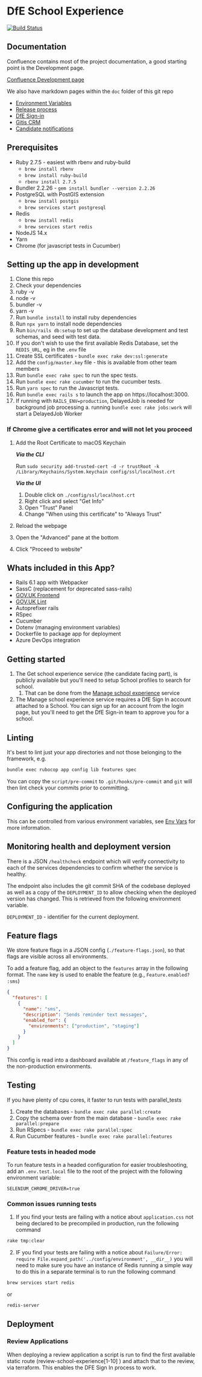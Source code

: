 # DfE School Experience

[![Build Status](https://dfe-ssp.visualstudio.com/School-Experience/_apis/build/status/School-Experience-CI?branchName=master)](https://dfe-ssp.visualstudio.com/School-Experience/_build/latest?definitionId=33&branchName=master)

## Documentation

Confluence contains most of the project documentation, a good starting point is
the Development page.

[Confluence Development page](https://dfedigital.atlassian.net/wiki/spaces/SE/pages/945618970/Development)

We also have markdown pages within the `doc` folder of this git repo

- [Environment Variables](doc/env-vars.md)
- [Release process](doc/release-process.md)
- [DfE Sign-in](doc/dfe-sigin.md)
- [Gitis CRM](doc/gitis-crm.md)
- [Candidate notifications](doc/candidate-notifications.md)

## Prerequisites

- Ruby 2.7.5 - easiest with rbenv and ruby-build
  - `brew install rbenv`
  - `brew install ruby-build`
  - `rbenv install 2.7.5`
- Bundler 2.2.26 - `gem install bundler --version 2.2.26`
- PostgreSQL with PostGIS extension
  - `brew install postgis`
  - `brew services start postgresql`
- Redis
  - `brew install redis`
  - `brew services start redis`
- NodeJS 14.x
- Yarn
- Chrome (for javascript tests in Cucumber)

## Setting up the app in development

1. Clone this repo
2. Check your dependencies
  1. ruby -v
  2. node -v
  3. bundler -v
  4. yarn -v
2. Run `bundle install` to install ruby dependencies
3. Run `npx yarn` to install node dependencies
4. Run `bin/rails db:setup` to set up the database development and test schemas, and seed with test data.
5. If you don't wish to use the first available Redis Database, set the `REDIS_URL`, eg in the `.env` file
6. Create SSL certificates - `bundle exec rake dev:ssl:generate`
7. Add the `config/master.key` file - this is available from other team members
8. Run `bundle exec rake spec` to run the spec tests.
9. Run `bundle exec rake cucumber` to run the cucumber tests.
10. Run `yarn spec` to run the Javascript tests.
11. Run `bundle exec rails s` to launch the app on https://localhost:3000.
12. If running with `RAILS_ENV=production`, DelayedJob is needed for background job processing
   a. running `bundle exec rake jobs:work` will start a DelayedJob Worker

### If Chrome give a certificates error and will not let you proceed

1. Add the Root Certificate to macOS Keychain

    ***Via the CLI***

    Run `sudo security add-trusted-cert -d -r trustRoot -k /Library/Keychains/System.keychain config/ssl/localhost.crt`

    ***Via the UI***

    1. Double click on `./config/ssl/localhost.crt`
    2. Right click and select "Get Info"
    3. Open "Trust" Panel
    4. Change "When using this certificate" to "Always Trust"

2. Reload the webpage
3. Open the "Advanced" pane at the bottom
4. Click "Proceed to website"

## Whats included in this App?

- Rails 6.1 app with Webpacker
- SassC (replacement for deprecated sass-rails)
- [GOV.UK Frontend](https://github.com/alphagov/govuk-frontend)
- [GOV.UK Lint](https://github.com/alphagov/rubocop-govuk)
- Autoprefixer rails
- RSpec
- Cucumber
- Dotenv (managing environment variables)
- Dockerfile to package app for deployment
- Azure DevOps integration

## Getting started

1. The Get school experience service (the candidate facing part), is publicly
available but you'll need to setup School profiles to search for school.
   1. That can be done from the [Manage school experience](https://localhost:3000/schools) service
2. The Manage school experience service requires a DfE Sign In account attached
to a School. You can sign up for an account from the login page, but you'll
need to get the DfE Sign-in team to approve you for a school.

## Linting

It's best to lint just your app directories and not those belonging to the framework, e.g.

```bash
bundle exec rubocop app config lib features spec
```

You can copy the `script/pre-commit` to `.git/hooks/pre-commit` and `git` will
then lint check your commits prior to committing.

## Configuring the application

This can be controlled from various environment variables, see
[Env Vars](doc/env-vars.md) for more information.

## Monitoring health and deployment version

There is a JSON `/healthcheck` endpoint which will verify connectivity to each of the
services dependencies to confirm whether the service is healthy.

The endpoint also includes the git commit SHA of the codebase deployed as well
as a copy of the `DEPLOYMENT_ID` to allow checking when the deployed version has
changed. This is retrieved from the following environment variable.

`DEPLOYMENT_ID` - identifier for the current deployment.

## Feature flags

We store feature flags in a JSON config (`./feature-flags.json`), so that flags are visible across all environments.

To add a feature flag, add an object to the `features` array in the following format. The `name` key is used to enable the feature (e.g., `Feature.enabled? :sms`)

```json
{
  "features": [
    {
      "name": "sms", 
      "description": "Sends reminder text messages",
      "enabled_for": {
        "environments": ["production", "staging"]
      }
    } 
  ]
}
```

This config is read into a dashboard available at `/feature_flags` in any of the non-production environments.

## Testing

If you have plenty of cpu cores, it faster to run tests with parallel_tests

1. Create the databases - `bundle exec rake parallel:create`
2. Copy the schema over from the main database - `bundle exec rake parallel:prepare`
3. Run RSpecs - `bundle exec rake parallel:spec`
4. Run Cucumber features - `bundle exec rake parallel:features`

### Feature tests in headed mode

To run feature tests in a headed configuration for easier troubleshooting, add an `.env.test.local` file to the root of the project with the following environment variable:

```
SELENIUM_CHROME_DRIVER=true
```

### Common issues running tests

1. If you find your tests are failing with a notice about `application.css` not being declared to be precompiled in production, run the following command

```bash
rake tmp:clear
```

2. IF you find your tests are failing with a notice about `Failure/Error: require File.expand_path('../config/environment', __dir__)` you will need to make sure you have an instance of Redis running a simple way to do this in a separate terminal is to run the following command

```bash
brew services start redis
```

or

```bash
redis-server
```

## Deployment
### Review Applications

When deploying a review application a script is run to find the first available static route (review-school-experience[1-10] ) and attach that to the review, via terraform. This enables the DFE Sign In process to work.

